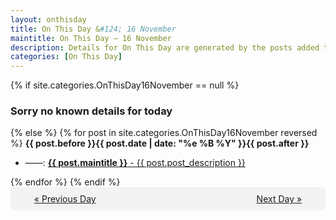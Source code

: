 ```yaml
---
layout: onthisday
title: On This Day &#124; 16 November
maintitle: On This Day — 16 November
description: Details for On This Day are generated by the posts added to the website so the content is subject to changes/updates over time.
categories: [On This Day]
---
```


{% if site.categories.OnThisDay16November == null %}
<h3>Sorry no known details for today</h3>
{% else %}
{% for post in site.categories.OnThisDay16November reversed %}
<strong>{{ post.before }}{{ post.date | date: "%e %B %Y" }}{{ post.after }}</strong>
<ul>
<li> ——: <a class="{{ post.class }}" href="{{ post.url }}"><strong>{{ post.maintitle }}</strong> - {{ post.post_description }}</a></li>
</ul>
{% endfor %}
{% endif %}

<div style="background-color: #f3f3f3; padding: 10px; border-radius: 5px; text-align: center; display: flex; justify-content: space-evenly;">
<a href="/onthisday/11/11-15">« Previous Day</a>
<span style="visibility:hidden;">[ Visit Leap Year February 29 ]</span>
<a href="/onthisday/11/11-17">Next Day »</a>
</div>
